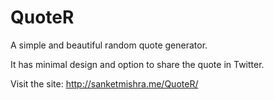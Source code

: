 # QuoteR
A simple and beautiful random quote generator.

It has minimal design and option to share the quote in Twitter.

Visit the site: http://sanketmishra.me/QuoteR/
